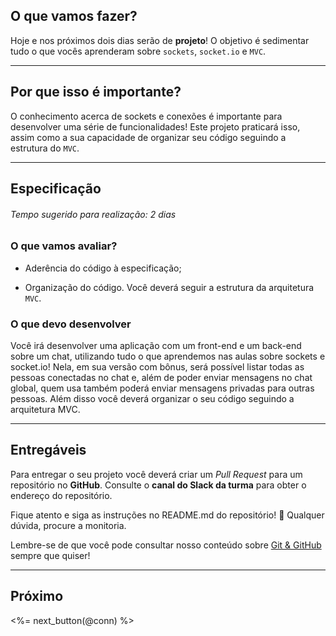 ## O que vamos fazer?

Hoje e nos próximos dois dias serão de **projeto**! O objetivo é sedimentar tudo o que vocês aprenderam sobre `sockets`, `socket.io` e `MVC`.

---

## Por que isso é importante?

O conhecimento acerca de sockets e conexões é importante para desenvolver uma série de funcionalidades! Este projeto praticará isso, assim como a sua capacidade de organizar seu código seguindo a estrutura do `MVC`.

---

## Especificação

###### Tempo sugerido para realização: 2 dias

### O que vamos avaliar?

- Aderência do código à especificação;

- Organização do código. Você deverá seguir a estrutura da arquitetura `MVC`.

### O que devo desenvolver

Você irá desenvolver uma aplicação com um front-end e um back-end sobre um chat, utilizando tudo o que aprendemos nas aulas sobre sockets e socket.io! Nela, em sua versão com bônus, será possível listar todas as pessoas conectadas no chat e, além de poder enviar mensagens no chat global, quem usa também poderá enviar mensagens privadas para outras pessoas. Além disso você deverá organizar o seu código seguindo a arquitetura MVC.

---

## Entregáveis

Para entregar o seu projeto você deverá criar um _Pull Request_ para um repositório no **GitHub**. Consulte o **canal do Slack da turma** para obter o endereço do repositório.

Fique atento e siga as instruções no README.md do repositório! 🧐 Qualquer dúvida, procure a monitoria.

Lembre-se de que você pode consultar nosso conteúdo sobre [Git & GitHub](/fundamentals/git) sempre que quiser!

---

## Próximo

<%= next_button(@conn) %>
